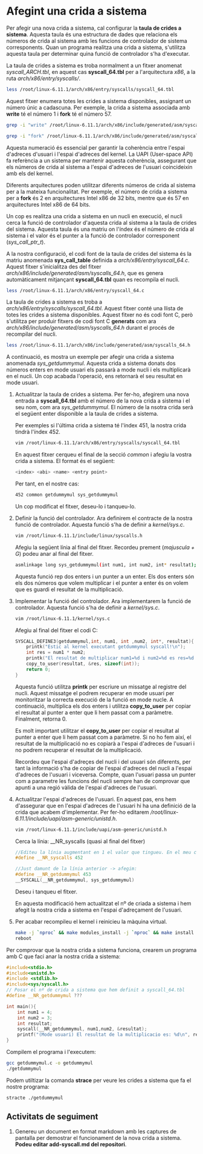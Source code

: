 # Afegint una crida a sistema

Per afegir una nova crida a sistema, cal configurar la **taula de crides a sistema**. Aquesta taula és una estructura de dades que relaciona els números de crida al sistema amb les funcions de controlador de sistema corresponents. Quan un programa realitza una crida a sistema, s'utilitza aquesta taula per determinar quina funció de controlador s'ha d'executar.

La taula de crides a sistema es troba normalment a un fitxer anomenat *syscall_ARCH.tbl*, en aquest cas **syscall_64.tbl** per a l'arquitectura *x86*, a la ruta *arch/x86/entry/syscalls/*.

```sh
less /root/linux-6.11.1/arch/x86/entry/syscalls/syscall_64.tbl
```

Aquest fitxer enumera totes les crides a sistema disponibles, assignant un número únic a cadascuna. Per exemple, la crida a sistema associada amb **write** té el número 1 i **fork** té el número 57.

```sh
grep -i "write" /root/linux-6.11.1/arch/x86/include/generated/asm/syscalls_64.h

grep -i "fork" /root/linux-6.11.1/arch/x86/include/generated/asm/syscalls_64.h
```

Aquesta numeració és essencial per garantir la coherència entre l'espai d'adreces d'usuari i l'espai d'adreces del kernel. La UAPI (User-space API) fa referència a un sistema per mantenir aquesta coherència, assegurant que els números de crida al sistema a l'espai d'adreces de l'usuari coincideixin amb els del kernel.

Diferents arquitectures poden utilitzar diferents números de crida al sistema per a la mateixa funcionalitat. Per exemple, el número de crida a sistema per a **fork** és 2 en arquitectures Intel x86 de 32 bits, mentre que és 57 en arquitectures Intel x86 de 64 bits.

Un cop es realitza una crida a sistema en un nucli en execució, el nucli cerca la funció de controlador d'aquesta crida al sistema a la taula de crides del sistema. Aquesta taula és una matriu on l'índex és el número de crida al sistema i el valor és el punter a la funció de controlador corresponent (*sys_call_ptr_t*).

A la nostra configuració, el codi font de la taula de crides del sistema és la matriu anomenada **sys_call_table** definida a *arch/x86/entry/syscall_64.c*. Aquest fitxer s'inicialitza des del fitxer *arch/x86/include/generated/asm/syscalls_64.h*, que es genera automàticament mitjançant **syscall_64.tbl** quan es recompila el nucli.

```sh
less /root/linux-6.11.1/arch/x86/entry/syscall_64.c
```

La taula de crides a sistema es troba a *arch/x86/entry/syscalls/syscall_64.tbl*. Aquest fitxer conté una llista de totes les crides a sistema disponibles. Aquest fitxer no és codi font C, però s'utilitza per produir fitxers de codi font C **generats** com ara *arch/x86/include/generated/asm/syscalls_64.h* durant el procés de recompilar del nucli.

```sh
less /root/linux-6.11.1/arch/x86/include/generated/asm/syscalls_64.h
```

A continuació, es mostra un exemple per afegir una crida a sistema anomenada *sys_getdummymul*. Aquesta crida a sistema donats dos números enters en mode usuari els passarà a mode nucli i els multiplicarà en el nucli. Un cop acabada l'operació, ens retornarà el seu resultat en mode usuari.

1. Actualitzar la taula de crides a sistema. Per fer-ho, afegirem una nova entrada a **syscall_64.tbl** amb el número de la nova crida a sistema i el seu nom, com ara *sys_getdummymul*. El número de la nsotra crida serà el següent enter disponible a la taula de crides a sistema.

    Per exemples si l'última crida a sistema té l'índex 451, la nostra crida tindrà l'índex 452.

    ```sh
    vim /root/linux-6.11.1/arch/x86/entry/syscalls/syscall_64.tbl
    ```

    En aquest fitxer cerqueu el final de la secció *common* i afegiu la vostra crida a sistema. El format és el següent:

    ```sh
    <index> <abi> <name> <entry point>
    ```

    Per tant, en el nostre cas:

    ```sh
    452 common getdummymul sys_getdummymul
    ```

    Un cop modificat el fitxer, deseu-lo i tanqueu-lo.

2. Definir la funció del controlador. Ara definirem el contracte de la nostra funció de controlador. Aquesta funció s'ha de definir a *kernel/sys.c*.

    ```sh
    vim /root/linux-6.11.1/include/linux/syscalls.h
    ```

    Afegiu la següent línia al final del fitxer. Recordeu prement (*majuscula + G*) podeu anar al final del fitxer.

    ```sh
    asmlinkage long sys_getdummymul(int num1, int num2, int* resultat);
    ```

    Aquesta funció rep dos enters i un punter a un enter. Els dos enters són els dos números que volem multiplicar i el punter a enter és on volem que es guardi el resultat de la multiplicació.

3. Implementar la funció del controlador. Ara implementarem la funció de controlador. Aquesta funció s'ha de definir a *kernel/sys.c*.

    ```sh
    vim /root/linux-6.11.1/kernel/sys.c
    ```

    Afegiu al final del fitxer el codi C:

    ```c
    SYSCALL_DEFINE3(getdummymul,int, num1, int ,num2, int*, resultat){
        printk("Estic al kernel executant getdummymul syscall!\n");
        int res = num1 * num2;
        printk("El resultat de multiplicar num1=%d i num2=%d es res=%d (Mode kernel)\n", num1,num2,res);
        copy_to_user(resultat, &res, sizeof(int));
        return 0;
    }
    ```

    Aquesta funció utilitza **printk** per escriure un missatge al registre del nucli. Aquest missatge el podrem recuperar en mode usuari per monitoritzar la correcta execució de la funció en mode nucle. A continuació, multiplica els dos enters i utilitza **copy_to_user** per copiar el resultat al punter a enter que li hem passat com a paràmetre. Finalment, retorna 0.

    Es molt important utilitzar el **copy_to_user** per copiar el resultat al punter a enter que li hem passat com a paràmetre. Si no ho fem així, el resultat de la multiplicació no es copiarà a l'espai d'adreces de l'usuari i no podrem recuperar el resultat de la multiplicació.

    Recordeu que l'espai d'adreçes del nucli i del usuari són diferents, per tant la informació s'ha de copiar de l'espai d'adreces del nucli a l'espai d'adreces de l'usuari i viceversa. Compte, quan l'usuari passa un punter com a parametre les funcions del nucli sempre han de comprovar que apunti a una regió vàlida de l'espai d'adreces de l'usuari.

4. Actualitzar l'espai d'adreces de l'usuari. En aquest pas, ens hem d'assegurar que en l'espai d'adreces de l'usuari hi ha una definició de la crida que acabem d'implementar. Per fer-ho editarem */root/linux-6.11.1/include/uapi/asm-generic/unistd.h*.

    ```sh
    vim /root/linux-6.11.1/include/uapi/asm-generic/unistd.h
    ```

    Cerca la línia: __NR_syscalls (quasi al final del fitxer)

    ```c
    //Editeu la línia augmentant en 1 el valor que tingueu. En el meu cas 449 -> 450:
    #define __NR_syscalls 452

    //Just damunt de la línia anterior -> afegim:
    #define __NR_getdummymul 453
    __SYSCALL(__NR_getdummymul, sys_getdummymul)
    ```

    Deseu i tanqueu el fitxer.

    En aquesta modificació hem actualitzat el nº de criada a sistema i hem afegit la nostra crida a sistema en l'espai d'adreçament de l'usuari.

5. Per acabar recompileu el kernel i reinicieu la màquina virtual.

    ```sh
    make -j `nproc` && make modules_install -j `nproc` && make install -j `nproc`
    reboot
    ```

Per comprovar que la nostra crida a sistema funciona, crearem un programa amb C que faci anar la nostra crida a sistema:

```c
#include<stdio.h>
#include<unistd.h>
#include <stdlib.h>
#include<sys/syscall.h>
// Posar el nº de crida a sistema que hem definit a syscall_64.tbl
#define __NR_getdummymul ???

int main(){
    int num1 = 4;
    int num2 = 3; 
    int resultat;
    syscall(__NR_getdummymul, num1,num2, &resultat);
    printf("(Mode usuari) El resultat de la multiplicacio es: %d\n", resultat);    
}
```

Compilem el programa i l'executem:

```sh
gcc getdummymul.c -o getdummymul
./getdummymul
```

Podem utiltizar la comanda **strace** per veure les crides a sistema que fa el nostre programa:

```sh
stracte ./getdummymul   
```

## Activitats de seguiment

1. Genereu un document en format markdown amb les captures de pantalla per demostrar el funcionament de la nova crida a sistema. **Podeu editar add-syscall.md del repositori**.
